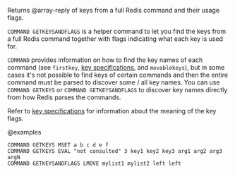 Returns @array-reply of keys from a full Redis command and their usage flags.

`COMMAND GETKEYSANDFLAGS` is a helper command to let you find the keys from a full Redis command together with flags indicating what each key is used for.

`COMMAND` provides information on how to find the key names of each command (see `firstkey`, [key specifications](/topics/key-specs#logical-operation-flags), and `movablekeys`),
but in some cases it's not possible to find keys of certain commands and then the entire command must be parsed to discover some / all key names.
You can use `COMMAND GETKEYS` or `COMMAND GETKEYSANDFLAGS` to discover key names directly from how Redis parses the commands.

Refer to [key specifications](/topics/key-specs#logical-operation-flags) for information about the meaning of the key flags.

@examples

```cli
COMMAND GETKEYS MSET a b c d e f
COMMAND GETKEYS EVAL "not consulted" 3 key1 key2 key3 arg1 arg2 arg3 argN
COMMAND GETKEYSANDFLAGS LMOVE mylist1 mylist2 left left
```
